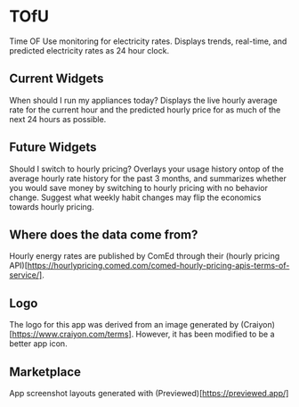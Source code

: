 # TOfU

Time OF Use monitoring for electricity rates. Displays trends, real-time, and
predicted electricity rates as 24 hour clock.

## Current Widgets

When should I run my appliances today? Displays the live hourly average rate
for the current hour and the predicted hourly price for as much of the next 24
hours as possible.

## Future Widgets

Should I switch to hourly pricing? Overlays your usage history ontop of the
average hourly rate history for the past 3 months, and summarizes whether you
would save money by switching to hourly pricing with no behavior change.
Suggest what weekly habit changes may flip the economics towards hourly
pricing.

## Where does the data come from?

Hourly energy rates are published by ComEd through their (hourly pricing
API)[https://hourlypricing.comed.com/comed-hourly-pricing-apis-terms-of-service/].

## Logo

The logo for this app was derived from an image generated by
(Craiyon)[https://www.craiyon.com/terms]. However, it has been modified to be a
better app icon.

## Marketplace

App screenshot layouts generated with (Previewed)[https://previewed.app/]
